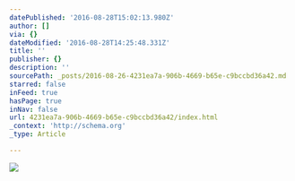 ```yaml
---
datePublished: '2016-08-28T15:02:13.980Z'
author: []
via: {}
dateModified: '2016-08-28T14:25:48.331Z'
title: ''
publisher: {}
description: ''
sourcePath: _posts/2016-08-26-4231ea7a-906b-4669-b65e-c9bccbd36a42.md
starred: false
inFeed: true
hasPage: true
inNav: false
url: 4231ea7a-906b-4669-b65e-c9bccbd36a42/index.html
_context: 'http://schema.org'
_type: Article

---
```

![](https://the-grid-user-content.s3-us-west-2.amazonaws.com/772d4671-45fe-470d-8c4c-9e9ac473728f.jpg)